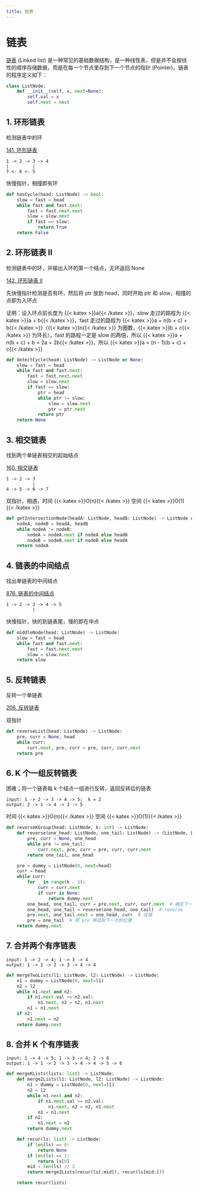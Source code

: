 ```yaml
---
title: 链表
---
```


# 链表

[链表](https://zh.wikipedia.org/wiki/%E9%93%BE%E8%A1%A8) (Linked list) 是一种常见的基础数据结构，是一种线性表，但是并不会按线性的顺序存储数据，而是在每一个节点里存到下一个节点的指针 (Pointer)。链表的程序定义如下：

```python
class ListNode:
    def __init__(self, x, next=None):
        self.val = x
        self.next = next
```

## 1. 环形链表

检测链表中的环

[141. 环形链表](https://leetcode-cn.com/problems/linked-list-cycle/)

```
1 -> 2 -> 3 -> 4
|         |
7 <- 6 <- 5
```

快慢指针，相撞即有环

```python
def hasCycle(head: ListNode) -> bool:
    slow = fast = head
    while fast and fast.next:
        fast = fast.next.next
        slow = slow.next
        if fast == slow:
            return True
    return False
```

## 2. 环形链表 II

检测链表中的环，并输出入环的第一个结点，无环返回 None

[142. 环形链表 II](https://leetcode-cn.com/problems/linked-list-cycle-ii/)

先快慢指针检测是否有环，然后将 ptr 放到 head，同时开始 ptr 和 slow，相撞的点即为入环点

证明：设入环点前长度为 {{< katex >}}a{{< /katex >}}，slow 走过的路程为 {{< katex >}}a + b{{< /katex >}}，fast 走过的路程为 {{< katex >}}a + n(b + c) + b{{< /katex >}}（{{< katex >}}n{{< /katex >}} 为圈数，{{< katex >}}b + c{{< /katex >}} 为环长），fast 的路程一定是 slow 的两倍，所以 {{< katex >}}a + n(b + c) + b = 2a + 2b{{< /katex >}}，所以 {{< katex >}}a = (n - 1)(b + c) + c{{< /katex >}}

```python
def detectCycle(head: ListNode) -> ListNode or None:
    slow = fast = head
    while fast and fast.next:
        fast = fast.next.next
        slow = slow.next
        if fast == slow:
            ptr = head
            while ptr != slow:
                slow = slow.next
                ptr = ptr.next
            return ptr
    return None
```

## 3. 相交链表

找到两个单链表相交的起始结点

[160. 相交链表](https://leetcode-cn.com/problems/intersection-of-two-linked-lists/)

```
1 -> 2 -> 3
          |
4 -> 5 -> 6 -> 7
```

双指针，相遇，时间 {{< katex >}}O(n){{< /katex >}} 空间 {{< katex >}}O(1){{< /katex >}}

```python
def getIntersectionNode(headA: ListNode, headB: ListNode) -> ListNode or None:
    nodeA, nodeB = headA, headB
    while nodeA != nodeB:
        nodeA = nodeA.next if nodeA else headB
        nodeB = nodeB.next if nodeB else headA
    return nodeA
```

## 4. 链表的中间结点

找出单链表的中间结点

[876. 链表的中间结点](https://leetcode-cn.com/problems/middle-of-the-linked-list/)

```
1 -> 2 -> 3 -> 4 -> 5
          |
```

快慢指针，快的到链表尾，慢的即在中点

```python
def middleNode(head: ListNode) -> ListNode:
    slow = fast = head
    while fast and fast.next:
        fast = fast.next.next
        slow = slow.next
    return slow
```

## 5. 反转链表

反转一个单链表

[206. 反转链表](https://leetcode-cn.com/problems/reverse-linked-list/)

双指针

```python
def reverseList(head: ListNode) -> ListNode:
    pre, curr = None, head
    while curr:
        curr.next, pre, curr = pre, curr, curr.next
    return pre
```

## 6. K 个一组反转链表

困难；将一个链表每 k 个结点一组进行反转，返回反转后的链表

```
input: 1 -> 2 -> 3 -> 4 -> 5;  k = 2
output: 2 -> 1 -> 4 -> 3 -> 5
```

时间 {{< katex >}}O(n){{< /katex >}} 空间 {{< katex >}}O(1){{< /katex >}}

```python
def reverseKGroup(head: ListNode, k: int) -> ListNode:
    def reverse(one_head: ListNode, one_tail: ListNode) -> (ListNode, ListNode):
        pre, curr = None, one_head
        while pre != one_tail:
            curr.next, pre, curr = pre, curr, curr.next
        return one_tail, one_head

    pre = dummy = ListNode(0, next=head)
    curr = head
    while curr:
        for _ in range(k - 1):
            curr = curr.next
            if curr is None:
                return dummy.next
        one_head, one_tail, curr = pre.next, curr, curr.next  # 确定下一步要 reverse 的头尾
        one_head, one_tail = reverse(one_head, one_tail)  # reverse
        pre.next, one_tail.next = one_head, curr  # 连接
        pre = one_tail  # 把 pre 移动到下一次的位置
    return dummy.next
```

## 7. 合并两个有序链表

```
input: 1 -> 2 -> 4; 1 -> 3 -> 4
output: 1 -> 1 -> 2 -> 3 -> 4 -> 4
```

```python
def mergeTwoLists(l1: ListNode, l2: ListNode) -> ListNode:
    n1 = dummy = ListNode(0, next=l1)
    n2 = l2
    while n1.next and n2:
        if n1.next.val >= n2.val:
            n1.next, n2 = n2, n1.next
        n1 = n1.next
    if n2:
        n1.next = n2
    return dummy.next
```

## 8. 合并 K 个有序链表

```
input: 1 -> 4 -> 5; 1 -> 3 -> 4; 2 -> 6
output: 1 -> 1 -> 2 -> 3 -> 4 -> 4 -> 5 -> 6
```

```python
def mergeKLists(lists: list) -> ListNode:
    def merge2Lists(l1: ListNode, l2: ListNode) -> ListNode:
        n1 = dummy = ListNode(0, next=l1)
        n2 = l2
        while n1.next and n2:
            if n1.next.val >= n2.val:
                n1.next, n2 = n2, n1.next
            n1 = n1.next
        if n2:
            n1.next = n2
        return dummy.next

    def recur(ls: list) -> ListNode:
        if len(ls) == 0:
            return None
        if len(ls) == 1:
            return ls[0]
        mid = len(ls) // 2
        return merge2Lists(recur(ls[:mid]), recur(ls[mid:]))

    return recur(lists)
```

